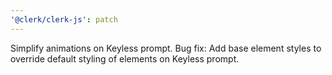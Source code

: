 ```yaml
---
'@clerk/clerk-js': patch
---
```


Simplify animations on Keyless prompt.
Bug fix: Add base element styles to override default styling of elements on Keyless prompt.
